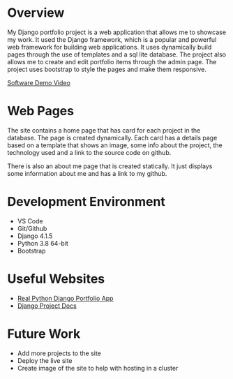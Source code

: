# Overview

My Django portfolio project is a web application that allows me to showcase my work. It used the Django framework, which is a popular and powerful web framework for building web applications. It uses dynamically build pages through the use of templates and a sql lite database. The project also allows me to create and edit portfolio items through the admin page. The project uses bootstrap to style the pages and make them responsive.

[Software Demo Video](https://youtu.be/VJynFwPa7TQ)

# Web Pages

The site contains a home page that has card for each project in the database. The page is created dynamically. Each card has a details page based on a template that shows an image, some info about the project, the technology used and a link to the source code on github.

There is also an about me page that is created statically. It just displays some information about me and has a link to my github.

# Development Environment

* VS Code
* Git/Github
* Django 4.1.5
* Python 3.8 64-bit
* Bootstrap 

# Useful Websites
* [Real Python Django Portfolio App](https://realpython.com/get-started-with-django-1/)
* [Django Project Docs](https://docs.djangoproject.com/en/4.1/)

# Future Work
* Add more projects to the site
* Deploy the live site
* Create image of the site to help with hosting in a cluster